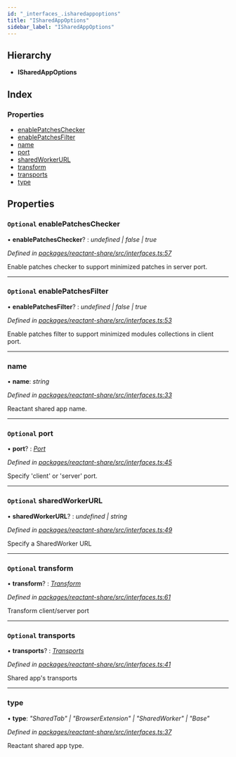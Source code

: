 ```yaml
---
id: "_interfaces_.isharedappoptions"
title: "ISharedAppOptions"
sidebar_label: "ISharedAppOptions"
---
```


## Hierarchy

* **ISharedAppOptions**

## Index

### Properties

* [enablePatchesChecker](_interfaces_.isharedappoptions.md#optional-enablepatcheschecker)
* [enablePatchesFilter](_interfaces_.isharedappoptions.md#optional-enablepatchesfilter)
* [name](_interfaces_.isharedappoptions.md#name)
* [port](_interfaces_.isharedappoptions.md#optional-port)
* [sharedWorkerURL](_interfaces_.isharedappoptions.md#optional-sharedworkerurl)
* [transform](_interfaces_.isharedappoptions.md#optional-transform)
* [transports](_interfaces_.isharedappoptions.md#optional-transports)
* [type](_interfaces_.isharedappoptions.md#type)

## Properties

### `Optional` enablePatchesChecker

• **enablePatchesChecker**? : *undefined | false | true*

*Defined in [packages/reactant-share/src/interfaces.ts:57](https://github.com/unadlib/reactant/blob/f1370319/packages/reactant-share/src/interfaces.ts#L57)*

Enable patches checker to support minimized patches in server port.

___

### `Optional` enablePatchesFilter

• **enablePatchesFilter**? : *undefined | false | true*

*Defined in [packages/reactant-share/src/interfaces.ts:53](https://github.com/unadlib/reactant/blob/f1370319/packages/reactant-share/src/interfaces.ts#L53)*

Enable patches filter to support minimized modules collections in client port.

___

###  name

• **name**: *string*

*Defined in [packages/reactant-share/src/interfaces.ts:33](https://github.com/unadlib/reactant/blob/f1370319/packages/reactant-share/src/interfaces.ts#L33)*

Reactant shared app name.

___

### `Optional` port

• **port**? : *[Port](../modules/_interfaces_.md#port)*

*Defined in [packages/reactant-share/src/interfaces.ts:45](https://github.com/unadlib/reactant/blob/f1370319/packages/reactant-share/src/interfaces.ts#L45)*

Specify 'client' or 'server' port.

___

### `Optional` sharedWorkerURL

• **sharedWorkerURL**? : *undefined | string*

*Defined in [packages/reactant-share/src/interfaces.ts:49](https://github.com/unadlib/reactant/blob/f1370319/packages/reactant-share/src/interfaces.ts#L49)*

Specify a SharedWorker URL

___

### `Optional` transform

• **transform**? : *[Transform](../modules/_interfaces_.md#transform)*

*Defined in [packages/reactant-share/src/interfaces.ts:61](https://github.com/unadlib/reactant/blob/f1370319/packages/reactant-share/src/interfaces.ts#L61)*

Transform client/server port

___

### `Optional` transports

• **transports**? : *[Transports](_interfaces_.transports.md)*

*Defined in [packages/reactant-share/src/interfaces.ts:41](https://github.com/unadlib/reactant/blob/f1370319/packages/reactant-share/src/interfaces.ts#L41)*

Shared app's transports

___

###  type

• **type**: *"SharedTab" | "BrowserExtension" | "SharedWorker" | "Base"*

*Defined in [packages/reactant-share/src/interfaces.ts:37](https://github.com/unadlib/reactant/blob/f1370319/packages/reactant-share/src/interfaces.ts#L37)*

Reactant shared app type.
